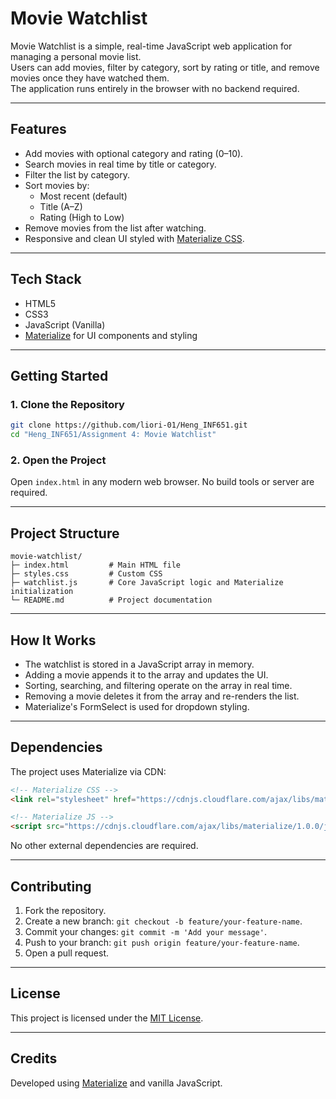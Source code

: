# Movie Watchlist

Movie Watchlist is a simple, real-time JavaScript web application for managing a personal movie list.  
Users can add movies, filter by category, sort by rating or title, and remove movies once they have watched them.  
The application runs entirely in the browser with no backend required.

---

## Features

- Add movies with optional category and rating (0–10).
- Search movies in real time by title or category.
- Filter the list by category.
- Sort movies by:
  - Most recent (default)
  - Title (A–Z)
  - Rating (High to Low)
- Remove movies from the list after watching.
- Responsive and clean UI styled with [Materialize CSS](https://materializecss.com/).

---

## Tech Stack

- HTML5
- CSS3
- JavaScript (Vanilla)
- [Materialize](https://materializecss.com/) for UI components and styling

---

## Getting Started

### 1. Clone the Repository
```bash
git clone https://github.com/liori-01/Heng_INF651.git
cd "Heng_INF651/Assignment 4: Movie Watchlist"
```

### 2. Open the Project
Open `index.html` in any modern web browser. No build tools or server are required.

---

## Project Structure

```
movie-watchlist/
├─ index.html         # Main HTML file
├─ styles.css         # Custom CSS
├─ watchlist.js       # Core JavaScript logic and Materialize initialization
└─ README.md          # Project documentation
```

---

## How It Works

- The watchlist is stored in a JavaScript array in memory.
- Adding a movie appends it to the array and updates the UI.
- Sorting, searching, and filtering operate on the array in real time.
- Removing a movie deletes it from the array and re-renders the list.
- Materialize's FormSelect is used for dropdown styling.

---

## Dependencies

The project uses Materialize via CDN:

```html
<!-- Materialize CSS -->
<link rel="stylesheet" href="https://cdnjs.cloudflare.com/ajax/libs/materialize/1.0.0/css/materialize.min.css">

<!-- Materialize JS -->
<script src="https://cdnjs.cloudflare.com/ajax/libs/materialize/1.0.0/js/materialize.min.js"></script>
```

No other external dependencies are required.

---

## Contributing

1. Fork the repository.  
2. Create a new branch: `git checkout -b feature/your-feature-name`.  
3. Commit your changes: `git commit -m 'Add your message'`.  
4. Push to your branch: `git push origin feature/your-feature-name`.  
5. Open a pull request.

---

## License

This project is licensed under the [MIT License](LICENSE).

---

## Credits

Developed using [Materialize](https://materializecss.com/) and vanilla JavaScript.
